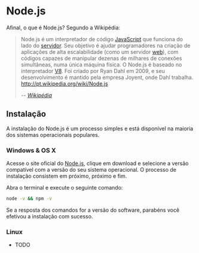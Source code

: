 # Node.js

Afinal, o que é Node.js? Segundo a Wikipédia:

> Node.js é um interpretador de código [JavaScript](http://pt.wikipedia.org/wiki/JavaScript) que funciona do lado do [servidor](http://pt.wikipedia.org/wiki/Servidor). Seu objetivo é ajudar programadores na criação de aplicações de alta escalabilidade (como um servidor [web](http://pt.wikipedia.org/wiki/Web)), com códigos capazes de manipular dezenas de milhares de conexões simultâneas, numa única máquina física. O Node.js é baseado no interpretador [V8](http://pt.wikipedia.org/wiki/V8_(JavaScript)). Foi criado por Ryan Dahl em 2009, e seu desenvolvimento é mantido pela empresa Joyent, onde Dahl trabalha. http://pt.wikipedia.org/wiki/Node.js
>
> -- <cite>[Wikipédia](http://pt.wikipedia.org/wiki/Node.js)</cite>

## Instalação

A instalação do Node.js é um processo simples e está disponível na maioria dos sistemas operacionais populares.

### Windows & OS X

Acesse o site oficial do [Node.js](http://nodejs.org/), clique em download e selecione a versão compatível com a versão do seu sistema operacional. O processo de instalação consistem em próximo, próximo e fim.

Abra o terminal e execute o seguinte comando:

```bash
node -v && npm -v
```

Se a resposta dos comandos for a versão do software, parabéns você efetivou a instalação com sucesso.

### Linux

- TODO
